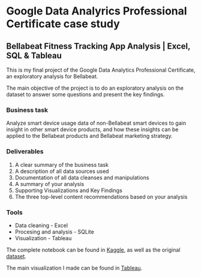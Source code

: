 # Google Data Analyrics Professional Certificate case study
## Bellabeat Fitness Tracking App Analysis | Excel, SQL & Tableau

This is my final project of the Google Data Analytics Professional Certificate, an exploratory analysis for Bellabeat.

The main objective of the project is to do an exploratory analysis on the dataset to answer some questions and present the key findings.

### Business task
Analyze smart device usage data of non-Bellabeat smart devices to gain insight in other smart device products, and how these insights can be applied to the Bellabeat products and Bellabeat marketing strategy.

### Deliverables
1. A clear summary of the business task
2. A description of all data sources used
3. Documentation of all data cleanses and manipulations
4. A summary of your analysis
5. Supporting Visualizations and Key Findings
6. The three top-level content recommendations based on your analysis

### Tools
- Data cleaning - Excel
- Procesing and analysis - SQLite
- Visualization - Tableau

The complete notebook can be found in [Kaggle](https://www.kaggle.com/code/sebastinrdz/bellabeat-case-study-excel-sql-tableau), as well as the original [dataset](https://www.kaggle.com/datasets/arashnic/fitbit).

The main visualization I made can be found in [Tableau](https://public.tableau.com/app/profile/sebasti.n.rodr.guez.ruiz/viz/BellabeatCaseStudy_16757964896870/BellabeatCaseStudyS).
